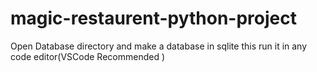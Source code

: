 # magic-restaurent-python-project

Open Database directory and make a database in sqlite
this run it in any code editor(VSCode Recommended
)

